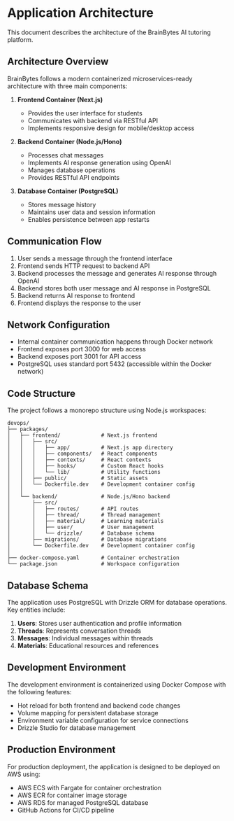 # Application Architecture

This document describes the architecture of the BrainBytes AI tutoring platform.

## Architecture Overview

BrainBytes follows a modern containerized microservices-ready architecture with three main components:

1. **Frontend Container (Next.js)**

   - Provides the user interface for students
   - Communicates with backend via RESTful API
   - Implements responsive design for mobile/desktop access

2. **Backend Container (Node.js/Hono)**

   - Processes chat messages
   - Implements AI response generation using OpenAI
   - Manages database operations
   - Provides RESTful API endpoints

3. **Database Container (PostgreSQL)**
   - Stores message history
   - Maintains user data and session information
   - Enables persistence between app restarts

## Communication Flow

1. User sends a message through the frontend interface
2. Frontend sends HTTP request to backend API
3. Backend processes the message and generates AI response through OpenAI
4. Backend stores both user message and AI response in PostgreSQL
5. Backend returns AI response to frontend
6. Frontend displays the response to the user

## Network Configuration

- Internal container communication happens through Docker network
- Frontend exposes port 3000 for web access
- Backend exposes port 3001 for API access
- PostgreSQL uses standard port 5432 (accessible within the Docker network)

## Code Structure

The project follows a monorepo structure using Node.js workspaces:

```
devops/
├── packages/
│   ├── frontend/             # Next.js frontend
│   │   ├── src/
│   │   │   ├── app/          # Next.js app directory
│   │   │   ├── components/   # React components
│   │   │   ├── contexts/     # React contexts
│   │   │   ├── hooks/        # Custom React hooks
│   │   │   └── lib/          # Utility functions
│   │   ├── public/           # Static assets
│   │   └── Dockerfile.dev    # Development container config
│   │
│   └── backend/              # Node.js/Hono backend
│       ├── src/
│       │   ├── routes/       # API routes
│       │   ├── thread/       # Thread management
│       │   ├── material/     # Learning materials
│       │   ├── user/         # User management
│       │   └── drizzle/      # Database schema
│       ├── migrations/       # Database migrations
│       └── Dockerfile.dev    # Development container config
│
├── docker-compose.yaml       # Container orchestration
└── package.json              # Workspace configuration
```

## Database Schema

The application uses PostgreSQL with Drizzle ORM for database operations. Key entities include:

1. **Users**: Stores user authentication and profile information
2. **Threads**: Represents conversation threads
3. **Messages**: Individual messages within threads
4. **Materials**: Educational resources and references

## Development Environment

The development environment is containerized using Docker Compose with the following features:

- Hot reload for both frontend and backend code changes
- Volume mapping for persistent database storage
- Environment variable configuration for service connections
- Drizzle Studio for database management

## Production Environment

For production deployment, the application is designed to be deployed on AWS using:

- AWS ECS with Fargate for container orchestration
- AWS ECR for container image storage
- AWS RDS for managed PostgreSQL database
- GitHub Actions for CI/CD pipeline
